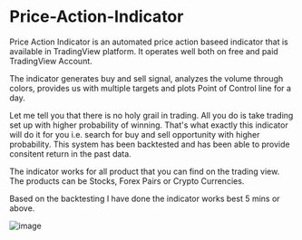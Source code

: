 # Price-Action-Indicator

Price Action Indicator is an automated price action baseed indicator that is available in TradingView platform. It operates well both on free and paid TradingView Account.

The indicator generates buy and sell signal, analyzes the volume through colors, provides us with multiple targets and plots Point of Control line for a day.



Let me tell you that there is no holy grail in trading. All you do is take trading set up with higher probability of winning. That's what exactly this indicator will do it for you i.e. search for buy and sell opportunity with higher probability. This system has been backtested and has been able to provide consitent return in the past data.

The indicator works for all product that you can find on the trading view. The products can be Stocks, Forex Pairs or Crypto Currencies. 

Based on the backtesting I have done the indicator works best 5 mins or above.

![image](https://github.com/biken577/Price-Action-Indicator/assets/43915123/9bbaaa96-fdea-4e90-ad08-854b4ecdb0fe)


